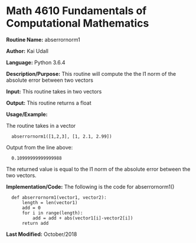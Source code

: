 # Math 4610 Fundamentals of Computational Mathematics

**Routine Name:**           abserrornorm1

**Author:** Kai Udall

**Language:** Python 3.6.4

**Description/Purpose:** This routine will compute the the l1 norm of the absolute error between two vectors

**Input:** This routine takes in two vectors

**Output:** This routine returns a float

**Usage/Example:**

The routine takes in a vector

      abserrornorm1([1,2,3], [1, 2.1, 2.99])

Output from the line above:

      0.10999999999999988

The returned value is equal to the l1 norm of the absolute error between the two vectors.

**Implementation/Code:** The following is the code for abserrornorm1()

      def abserrornorm1(vector1, vector2):
          length = len(vector1)
          add = 0
          for i in range(length):
              add = add + abs(vector1[i]-vector2[i])
          return add


 
**Last Modified:** October/2018
